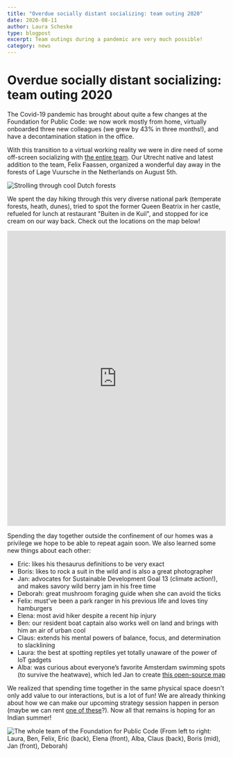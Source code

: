 ```yaml
---
title: "Overdue socially distant socializing: team outing 2020"
date: 2020-08-11
author: Laura Scheske
type: blogpost
excerpt: Team outings during a pandemic are very much possible!
category: news
---
```


# Overdue socially distant socializing: team outing 2020

The Covid-19 pandemic has brought about quite a few changes at the Foundation for Public Code: we now work mostly from home, virtually onboarded three new colleagues (we grew by 43% in three months!), and have a decontamination station in the office.

With this transition to a virtual working reality we were in dire need of some off-screen socializing with [the entire team](https://publiccode.net/team/). Our Utrecht native and latest addition to the team, Felix Faassen, organized a wonderful day away in the forests of Lage Vuursche in the Netherlands on August 5th.

![Strolling through cool Dutch forests](../assets/team-outing-walking-2020.jpg)

We spent the day hiking through this very diverse national park (temperate forests, heath, dunes), tried to spot the former Queen Beatrix in her castle, refueled for lunch at restaurant "Buiten in de Kuil", and stopped for ice cream on our way back. Check out the locations on the map below! 

<iframe src="https://www.komoot.com/tour/233215987/embed?profile=1&gallery=1" width="100%" height="680" frameborder="0" scrolling="no"></iframe>

Spending the day together outside the confinement of our homes was a privilege we hope to be able to repeat again soon. We also learned some new things about each other:

* Eric: likes his thesaurus definitions to be very exact
* Boris: likes to rock a suit in the wild and is also a great photographer
* Jan: advocates for Sustainable Development Goal 13 (climate action!), and makes savory wild berry jam in his free time
* Deborah: great mushroom foraging guide when she can avoid the ticks
* Felix: must've been a park ranger in his previous life and loves tiny hamburgers
* Elena: most avid hiker despite a recent hip injury
* Ben: our resident boat captain also works well on land and brings with him an air of urban cool
* Claus: extends his mental powers of balance, focus, and determination to slacklining
* Laura: the best at spotting reptiles yet totally unaware of the power of IoT gadgets
* Alba: was curious about everyone’s favorite Amsterdam swimming spots (to survive the heatwave), which led Jan to create [this open-source map](https://getethermap.org/m/amsterdamswim)

We realized that spending time together in the same physical space doesn't only add value to our interactions, but is a lot of fun! We are already thinking about how we can make our upcoming strategy session happen in person (maybe we can rent [one of these](https://en.wikipedia.org/wiki/Open_air_school)?). Now all that remains is hoping for an Indian summer!

![The whole team of the Foundation for Public Code](../assets/team-outing-2020.jpg)
(From left to right: Laura, Ben, Felix, Eric (back), Elena (front), Alba, Claus (back), Boris (mid), Jan (front), Deborah)
